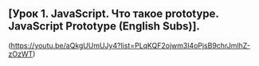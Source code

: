 ## [Урок 1. JavaScript. Что такое prototype. JavaScript Prototype (English Subs)].
(https://youtu.be/aQkgUUmUJy4?list=PLqKQF2ojwm3l4oPjsB9chrJmlhZ-zOzWT)

